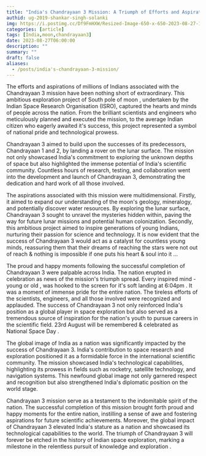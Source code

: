 ```yaml
---
title: "India's Chandrayaan 3 Mission: A Triumph of Efforts and Aspirations"
authid: ug-2019-shankar-singh-solanki
img: https://i.postimg.cc/Df9FmHXW/Resized-Image-650-x-650-2023-08-27-18-39-27-1333.webp
categories: [article]
tags: [India,moon,chandrayaan3]
date: 2023-08-27T06:00:00
description: ""
summary: ""
draft: false
aliases:
  - /posts/india's-chandrayaan-3-mission/
---
```



The efforts and aspirations of millions of Indians associated with the Chandrayaan 3 mission have been nothing short of extraordinary. This ambitious exploration project of South pole of moon , undertaken by the Indian Space Research Organisation (ISRO), captured the hearts and minds of people across the nation. From the brilliant scientists and engineers who meticulously planned and executed the mission, to the average Indian citizen who eagerly awaited it's success, this project represented a symbol of national pride and technological prowess.

Chandrayaan 3 aimed to build upon the successes of its predecessors, Chandrayaan 1 and 2, by landing a rover on the lunar surface. The mission not only showcased India's commitment to exploring the unknown depths of space but also highlighted the immense potential of India's scientific community. Countless hours of research, testing, and collaboration went into the development and launch of Chandrayaan 3, demonstrating the dedication and hard work of all those involved.

The aspirations associated with this mission were multidimensional.
 Firstly, it aimed to expand our understanding of the moon's geology, mineralogy, and potentially discover water resources. By exploring the lunar surface, Chandrayaan 3 sought to unravel the mysteries hidden within, paving the way for future lunar missions and potential human colonization.
  Secondly, this ambitious project aimed to inspire generations of young Indians, nurturing their passion for science and technology. It is now evident that the success of Chandrayaan 3 would act as a catalyst for countless young minds, reassuring them that their dreams of reaching the stars were not out of reach & nothing is impossible if one puts his heart & soul into it ...

The proud and happy moments following the successful completion of Chandrayaan 3 were palpable across India. The nation erupted in celebration as news of the mission's triumph spread. Every inspired mind - young or old , was hooked to the screen for it's soft landing at 6:04pm . It was a moment of immense pride for the entire nation. The tireless efforts of the scientists, engineers, and all those involved were recognized and applauded. The success of Chandrayaan 3 not only reinforced India's position as a global player in space exploration but also served as a tremendous source of inspiration for the nation's youth to pursue careers in the scientific field.
23rd August will be remembered & celebrated as National Space Day .

The global image of India as a nation was significantly impacted by the success of Chandrayaan 3. India's contribution to space research and exploration positioned it as a formidable force in the international scientific community. The mission showcased India's technological capabilities, highlighting its prowess in fields such as rocketry, satellite technology, and navigation systems. This newfound global image not only garnered respect and recognition but also strengthened India's diplomatic position on the world stage.

Chandrayaan 3 mission serve as a testament to the indomitable spirit of the nation. The successful completion of this mission brought forth proud and happy moments for the entire nation, instilling a sense of awe and fostering aspirations for future scientific achievements. Moreover, the global impact of Chandrayaan 3 elevated India's stature as a nation and showcased its technological capabilities to the world. The triumph of Chandrayaan 3 will forever be etched in the history of Indian space exploration, marking a milestone in the relentless pursuit of knowledge and exploration .